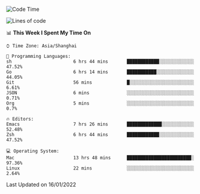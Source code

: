 <!--START_SECTION:waka-->
![Code Time](http://img.shields.io/badge/Code%20Time-564%20hrs%2050%20mins-blue)

![Lines of code](https://img.shields.io/badge/From%20Hello%20World%20I%27ve%20Written-22%20Thousand%20lines%20of%20code-blue)

📊 **This Week I Spent My Time On** 

```text
⌚︎ Time Zone: Asia/Shanghai

💬 Programming Languages: 
sh                       6 hrs 44 mins       ████████████░░░░░░░░░░░░░   47.52% 
Go                       6 hrs 14 mins       ███████████░░░░░░░░░░░░░░   44.05% 
Git                      56 mins             █░░░░░░░░░░░░░░░░░░░░░░░░   6.61% 
JSON                     6 mins              ░░░░░░░░░░░░░░░░░░░░░░░░░   0.71% 
Org                      5 mins              ░░░░░░░░░░░░░░░░░░░░░░░░░   0.7%

🔥 Editors: 
Emacs                    7 hrs 26 mins       █████████████░░░░░░░░░░░░   52.48% 
Zsh                      6 hrs 44 mins       ████████████░░░░░░░░░░░░░   47.52%

💻 Operating System: 
Mac                      13 hrs 48 mins      ████████████████████████░   97.36% 
Linux                    22 mins             ░░░░░░░░░░░░░░░░░░░░░░░░░   2.64%

```


 Last Updated on 16/01/2022
<!--END_SECTION:waka-->
